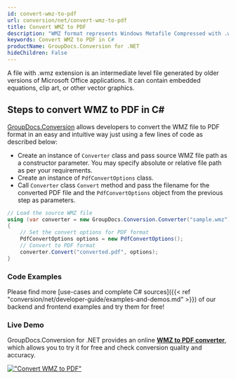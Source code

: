 ```yaml
---
id: convert-wmz-to-pdf
url: conversion/net/convert-wmz-to-pdf
title: Convert WMZ to PDF
description: "WMZ format represents Windows Metafile Compressed with .wmz extension. Learn how to convert WMZ to PDF file programmatically in C# language using GroupDocs.Conversion for .NET library."
keywords: Convert WMZ to PDF in C#
productName: GroupDocs.Conversion for .NET
hideChildren: False
---
```


A file with .wmz extension is an intermediate level file generated by older versions of Microsoft Office applications. It can contain embedded equations, clip art, or other vector graphics.

## Steps to convert WMZ to PDF in C#

[GroupDocs.Conversion](https://products.groupdocs.com/conversion/net) allows developers to convert the WMZ file to PDF format in an easy and intuitive way just using a few lines of code as described below:

* Create an instance of `Converter` class and pass source WMZ file path as a constructor parameter. You may specify absolute or relative file path as per your requirements. 
* Create an instance of `PdfConvertOptions` class.
* Call `Converter` class `Convert` method and pass the filename for the converted PDF file and the `PdfConvertOptions` object from the previous step as parameters.

```csharp
// Load the source WMZ file
using (var converter = new GroupDocs.Conversion.Converter("sample.wmz"))
{
    // Set the convert options for PDF format
    PdfConvertOptions options = new PdfConvertOptions();
    // Convert to PDF format
    converter.Convert("converted.pdf", options);
}
```

### Code Examples

Please find more [use-cases and complete C# sources]({{< ref "conversion/net/developer-guide/examples-and-demos.md" >}}) of our backend and frontend examples and try them for free!

### Live Demo

GroupDocs.Conversion for .NET provides an online [**WMZ to PDF converter**](https://products.groupdocs.app/conversion/wmz-to-pdf), which allows you to try it for free and check conversion quality and accuracy.

[!["Convert WMZ to PDF"](conversion/net/images/convert-wmz-to-pdf.png)](https://products.groupdocs.app/conversion/wmz-to-pdf)
